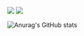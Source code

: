 <a href="https://brook-gander-784.notion.site/Kim-Seoyeon-8785ec2fbc514f89bdd0cec3d74cf3d8?pvs=74" target="_blank"><img src="https://img.shields.io/badge/notion-000000?style=for-the-badge&logo=notion&logoColor=white"/></a>
<a href="버튼을 눌렀을 때 이동할 링크" target="_blank"><img src="https://img.shields.io/badge/뱃지레이블-배경색?style=뱃지모양&logo=로고&logoColor=로고색상"/></a>

![Anurag's GitHub stats](https://github-readme-stats.vercel.app/api?username=Bucky5683&show_icons=true&theme=bear)
